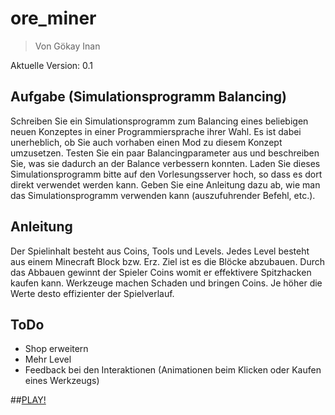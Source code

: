 # ore_miner
> Von Gökay Inan

Aktuelle Version: 0.1


## Aufgabe (Simulationsprogramm Balancing)

Schreiben Sie ein Simulationsprogramm
zum Balancing eines beliebigen neuen Konzeptes in einer Programmiersprache ihrer Wahl.
Es ist dabei unerheblich, ob Sie auch vorhaben einen Mod zu diesem Konzept umzusetzen.
Testen Sie ein paar Balancingparameter aus und beschreiben Sie, was sie dadurch an der
Balance verbessern konnten.
Laden Sie dieses Simulationsprogramm bitte auf den Vorlesungsserver hoch, so dass es dort
direkt verwendet werden kann.
Geben Sie eine Anleitung dazu ab, wie man das Simulationsprogramm verwenden kann (auszufuhrender Befehl, etc.).


## Anleitung

Der Spielinhalt besteht aus Coins, Tools und Levels. Jedes Level besteht aus einem Minecraft Block bzw. Erz.
Ziel ist es die Blöcke abzubauen. Durch das Abbauen gewinnt der Spieler Coins womit er effektivere Spitzhacken kaufen kann.
Werkzeuge machen Schaden und bringen Coins. Je höher die Werte desto effizienter der Spielverlauf.


## ToDo

* Shop erweitern
* Mehr Level
* Feedback bei den Interaktionen (Animationen beim Klicken oder Kaufen eines Werkzeugs)

##[PLAY!](https://linaks.github.io/ore_miner/build/web/)